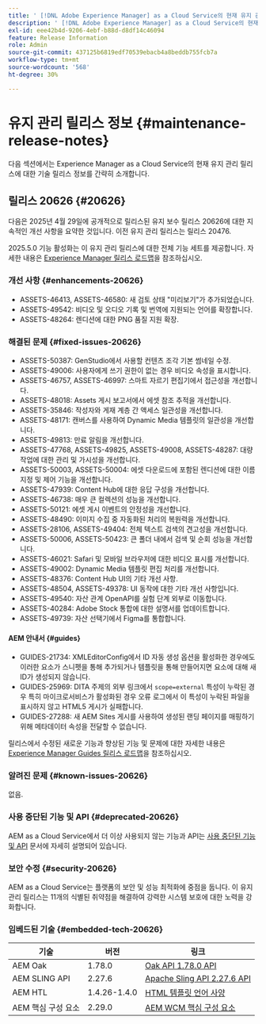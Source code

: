 ```yaml
---
title: ' [!DNL Adobe Experience Manager] as a Cloud Service의 현재 유지 관리 릴리스 정보입니다.'
description: ' [!DNL Adobe Experience Manager] as a Cloud Service의 현재 유지 관리 릴리스 정보입니다.'
exl-id: eee42b4d-9206-4ebf-b88d-d8df14c46094
feature: Release Information
role: Admin
source-git-commit: 437125b6819edf70539ebacb4a8beddb755fcb7a
workflow-type: tm+mt
source-wordcount: '568'
ht-degree: 30%

---
```



# 유지 관리 릴리스 정보 {#maintenance-release-notes}

다음 섹션에서는 Experience Manager as a Cloud Service의 현재 유지 관리 릴리스에 대한 기술 릴리스 정보를 간략히 소개합니다.

## 릴리스 20626 {#20626}

다음은 2025년 4월 29일에 공개적으로 릴리스된 유지 보수 릴리스 20626에 대한 지속적인 개선 사항을 요약한 것입니다. 이전 유지 관리 릴리스는 릴리스 20476.

2025.5.0 기능 활성화는 이 유지 관리 릴리스에 대한 전체 기능 세트를 제공합니다. 자세한 내용은 [Experience Manager 릴리스 로드맵](https://experienceleague.adobe.com/ko/docs/experience-manager-release-information/aem-release-updates/update-releases-roadmap)을 참조하십시오.

### 개선 사항 {#enhancements-20626}

* ASSETS-46413, ASSETS-46580: 새 검토 상태 &quot;미리보기&quot;가 추가되었습니다.
* ASSETS-49542: 비디오 및 오디오 기록 및 번역에 지원되는 언어를 확장합니다.
* ASSETS-48264: 렌디션에 대한 PNG 품질 지원 확장.

### 해결된 문제 {#fixed-issues-20626}

* ASSETS-50387: GenStudio에서 사용할 컨텐츠 조각 기본 썸네일 수정.
* ASSETS-49006: 사용자에게 쓰기 권한이 없는 경우 비디오 속성을 표시합니다.
* ASSETS-46757, ASSETS-46997: 스마트 자르기 편집기에서 접근성을 개선합니다.
* ASSETS-48018: Assets 게시 보고서에서 에셋 참조 추적을 개선합니다.
* ASSETS-35846: 작성자와 게재 계층 간 액세스 일관성을 개선합니다.
* ASSETS-48171: 캔버스를 사용하여 Dynamic Media 템플릿의 일관성을 개선합니다.
* ASSETS-49813: 만료 알림을 개선합니다.
* ASSETS-47768, ASSETS-49825, ASSETS-49008, ASSETS-48287: 대량 작업에 대한 관리 및 가시성을 개선합니다.
* ASSETS-50003, ASSETS-50004: 에셋 다운로드에 포함된 렌디션에 대한 이름 지정 및 제어 기능을 개선합니다.
* ASSETS-47939: Content Hub에 대한 응답 구성을 개선합니다.
* ASSETS-46738: 매우 큰 컬렉션의 성능을 개선합니다.
* ASSETS-50121: 에셋 게시 이벤트의 안정성을 개선합니다.
* ASSETS-48490: 이미지 수집 중 자동화된 처리의 복원력을 개선합니다.
* ASSETS-28106, ASSETS-49404: 전체 텍스트 검색의 견고성을 개선합니다.
* ASSETS-50006, ASSETS-50423: 큰 폴더 내에서 검색 및 순회 성능을 개선합니다.
* ASSETS-46021: Safari 및 모바일 브라우저에 대한 비디오 표시를 개선합니다.
* ASSETS-49002: Dynamic Media 템플릿 편집 처리를 개선합니다.
* ASSETS-48376: Content Hub UI의 기타 개선 사항.
* ASSETS-48504, ASSETS-49378: UI 동작에 대한 기타 개선 사항입니다.
* ASSETS-49540: 자산 관계 OpenAPI를 실험 단계 외부로 이동합니다.
* ASSETS-40284: Adobe Stock 통합에 대한 설명서를 업데이트합니다.
* ASSETS-49739: 자산 선택기에서 Figma를 통합합니다.

#### AEM 안내서 {#guides}

* GUIDES-21734: XMLEditorConfig에서 ID 자동 생성 옵션을 활성화한 경우에도 이러한 요소가 스니펫을 통해 추가되거나 템플릿을 통해 만들어지면 요소에 대해 새 ID가 생성되지 않습니다.
* GUIDES-25969: DITA 주제의 외부 링크에서 `scope=external` 특성이 누락된 경우 특히 마이크로서비스가 활성화된 경우 오류 로그에서 이 특성이 누락된 파일을 표시하지 않고 HTML5 게시가 실패합니다.
* GUIDES-27288: 새 AEM Sites 게시를 사용하여 생성된 랜딩 페이지를 매핑하기 위해 메타데이터 속성을 전달할 수 없습니다.

릴리스에서 수정된 새로운 기능과 향상된 기능 및 문제에 대한 자세한 내용은 [Experience Manager Guides 릴리스 로드맵](https://experienceleague.adobe.com/ko/docs/experience-manager-guides/using/release-info/aem-guides-releases-roadmap)을 참조하십시오.

### 알려진 문제 {#known-issues-20626}

없음.

### 사용 중단된 기능 및 API {#deprecated-20626}

AEM as a Cloud Service에서 더 이상 사용되지 않는 기능과 API는 [사용 중단된 기능 및 API](/help/release-notes/deprecated-removed-features.md) 문서에 자세히 설명되어 있습니다.

### 보안 수정 {#security-20626}

AEM as a Cloud Service는 플랫폼의 보안 및 성능 최적화에 중점을 둡니다. 이 유지 관리 릴리스는 11개의 식별된 취약점을 해결하여 강력한 시스템 보호에 대한 노력을 강화합니다.

### 임베드된 기술 {#embedded-tech-20626}

| 기술 | 버전 | 링크 |
|---|---|---|
| AEM Oak | 1.78.0 | [Oak API 1.78.0 API](https://www.javadoc.io/doc/org.apache.jackrabbit/oak-api/1.78.0/index.html) |
| AEM SLING API | 2.27.6 | [Apache Sling API 2.27.6 API](https://www.javadoc.io/doc/org.apache.sling/org.apache.sling.api/latest/index.html) |
| AEM HTL | 1.4.26-1.4.0 | [HTML 템플릿 언어 사양](https://github.com/adobe/htl-spec) |
| AEM 핵심 구성 요소 | 2.29.0 | [AEM WCM 핵심 구성 요소](https://github.com/adobe/aem-core-wcm-components) |
